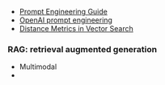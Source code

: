 
* [Prompt Engineering Guide](https://www.promptingguide.ai/)
* [OpenAI prompt engineering](https://platform.openai.com/docs/guides/prompt-engineering)
* [Distance Metrics in Vector Search](https://weaviate.io/blog/distance-metrics-in-vector-search)

### RAG: retrieval augmented generation
* Multimodal
* 
